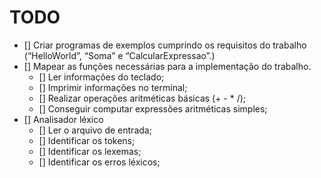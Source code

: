 # TODO

- [] Criar programas de exemplos cumprindo os requisitos do trabalho (“HelloWorld”, “Soma” e “CalcularExpressao”.)
- [] Mapear as funções necessárias para a implementação do trabalho.
  - [] Ler informações do teclado;
  - [] Imprimir informações no terminal;
  - [] Realizar operações aritméticas básicas (+ - \* /);
  - [] Conseguir computar expressões aritméticas simples;
- [] Analisador léxico
  - [] Ler o arquivo de entrada;
  - [] Identificar os tokens;
  - [] Identificar os lexemas;
  - [] Identificar os erros léxicos;
